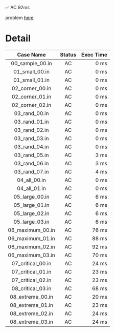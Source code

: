 ✅  AC  92ms

problem [here](https://onlinejudge.u-aizu.ac.jp/courses/library/3/DSL/2/DSL_2_H)

# Detail

| Case Name | Status | Exec Time |
|:---------:|:------:|---------:|
| 00_sample_00.in | AC | 0 ms |
| 01_small_00.in | AC | 0 ms |
| 01_small_01.in | AC | 0 ms |
| 02_corner_00.in | AC | 0 ms |
| 02_corner_01.in | AC | 0 ms |
| 02_corner_02.in | AC | 0 ms |
| 03_rand_00.in | AC | 0 ms |
| 03_rand_01.in | AC | 0 ms |
| 03_rand_02.in | AC | 0 ms |
| 03_rand_03.in | AC | 0 ms |
| 03_rand_04.in | AC | 0 ms |
| 03_rand_05.in | AC | 3 ms |
| 03_rand_06.in | AC | 3 ms |
| 03_rand_07.in | AC | 4 ms |
| 04_all_00.in | AC | 0 ms |
| 04_all_01.in | AC | 0 ms |
| 05_large_00.in | AC | 6 ms |
| 05_large_01.in | AC | 6 ms |
| 05_large_02.in | AC | 6 ms |
| 05_large_03.in | AC | 6 ms |
| 06_maximum_00.in | AC | 76 ms |
| 06_maximum_01.in | AC | 88 ms |
| 06_maximum_02.in | AC | 92 ms |
| 06_maximum_03.in | AC | 70 ms |
| 07_critical_00.in | AC | 24 ms |
| 07_critical_01.in | AC | 23 ms |
| 07_critical_02.in | AC | 23 ms |
| 08_critical_03.in | AC | 68 ms |
| 08_extreme_00.in | AC | 20 ms |
| 08_extreme_01.in | AC | 23 ms |
| 08_extreme_02.in | AC | 24 ms |
| 08_extreme_03.in | AC | 24 ms |


